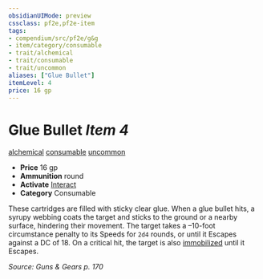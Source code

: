 ```yaml
---
obsidianUIMode: preview
cssclass: pf2e,pf2e-item
tags:
- compendium/src/pf2e/g&g
- item/category/consumable
- trait/alchemical
- trait/consumable
- trait/uncommon
aliases: ["Glue Bullet"]
itemLevel: 4
price: 16 gp
---
```

# Glue Bullet *Item 4*  
[alchemical](../../../rules/traits/alchemical.md)  [consumable](../../../rules/traits/consumable.md)  [uncommon](../../../rules/traits/uncommon.md)  

- **Price** 16 gp
- **Ammunition** round
- **Activate** [Interact](../../../rules/actions/interact.md)
- **Category** Consumable

These cartridges are filled with sticky clear glue. When a glue bullet hits, a syrupy webbing coats the target and sticks to the ground or a nearby surface, hindering their movement. The target takes a –10-foot circumstance penalty to its Speeds for `2d4` rounds, or until it Escapes against a DC of 18. On a critical hit, the target is also [immobilized](../../../rules/conditions.md#Immobilized) until it Escapes.

*Source: Guns & Gears p. 170*